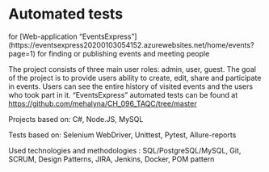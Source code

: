 <h1> Automated tests </h1> 
for [Web-application “EventsExpress”](https://eventsexpress20200103054152.azurewebsites.net/home/events?page=1) for finding or publishing events and meeting people

The project consists of three main user roles: admin, user, guest. The goal of the project is to provide users ability to create, edit, share and participate in events. Users can see the entire history of visited events and the users who took part in it.
 “EventsExpress” automated tests can be found at
https://github.com/mehalyna/CH_096_TAQC/tree/master

Projects based on: C#, Node.JS, MySQL

Tests based on: Selenium WebDriver, Unittest, Pytest, Allure-reports

Used technologies and methodologies : SQL/PostgreSQL/MySQL, Git, SCRUM, Design Patterns, JIRA, Jenkins, Docker, POM pattern
